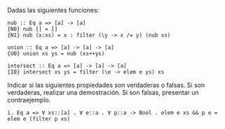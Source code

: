 Dadas las siguientes funciones:
```
nub :: Eq a => [a] -> [a]
{N0} nub [] = []
{N1} nub (x:xs) = x : filter (\y -> x /= y) (nub xs)

union :: Eq a => [a] -> [a] -> [a]
{U0} union xs ys = nub (xs++ys)

intersect :: Eq a => [a] -> [a] -> [a]
{I0} intersect xs ys = filter (\e -> elem e ys) xs
```
Indicar si las siguientes propiedades son verdaderas o falsas. Si son verdaderas, realizar una demostración. Si son falsas, presentar un contraejemplo.

```
i. Eq a => ∀ xs::[a] . ∀ e::a . ∀ p::a -> Bool . elem e xs && p e = elem e (filter p xs)
```